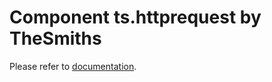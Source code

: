 # Component ts.httprequest by TheSmiths

Please refer to [documentation](http://thesmiths-widgets.github.io/ts.httprequest).
